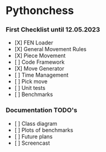 # Pythonchess

### First Checklist until 12.05.2023

- \[X\] FEN Loader
- \[X\] General Movement Rules
- \[X\] Piece Movement
- \[ \] Code Framework
- \[X\] Move Generator
- \[ \] Time Management
- \[ \] Pick move
- \[ \] Unit tests
- \[ \] Benchmarks

### Documentation TODO's

- \[ \] Class diagram
- \[ \] Plots of benchmarks
- \[ \] Future plans
- \[ \] Screencast
